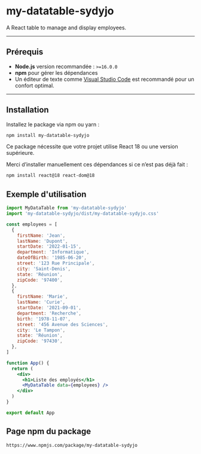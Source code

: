 # my-datatable-sydyjo

A React table to manage and display employees.

---

## Prérequis

- **Node.js** version recommandée : `>=16.0.0`
- **npm** pour gérer les dépendances
- Un éditeur de texte comme [Visual Studio Code](https://code.visualstudio.com/) est recommandé pour un confort optimal.

---

## Installation

Installez le package via npm ou yarn :

```bash
npm install my-datatable-sydyjo
```

Ce package nécessite que votre projet utilise React 18 ou une version supérieure.

Merci d’installer manuellement ces dépendances si ce n’est pas déjà fait :

```bash
npm install react@18 react-dom@18
```

## Exemple d'utilisation

```jsx
import MyDataTable from 'my-datatable-sydyjo'
import 'my-datatable-sydyjo/dist/my-datatable-sydyjo.css'

const employees = [
  {
    firstName: 'Jean',
    lastName: 'Dupont',
    startDate: '2022-01-15',
    department: 'Informatique',
    dateOfBirth: '1985-06-20',
    street: '123 Rue Principale',
    city: 'Saint-Denis',
    state: 'Réunion',
    zipCode: '97400',
  },
  {
    firstName: 'Marie',
    lastName: 'Curie',
    startDate: '2021-09-01',
    department: 'Recherche',
    birth: '1978-11-07',
    street: '456 Avenue des Sciences',
    city: 'Le Tampon',
    state: 'Réunion',
    zipCode: '97430',
  },
]

function App() {
  return (
    <div>
      <h1>Liste des employés</h1>
      <MyDataTable data={employees} />
    </div>
  )
}

export default App
```

## Page npm du package

```bash
https://www.npmjs.com/package/my-datatable-sydyjo
```
